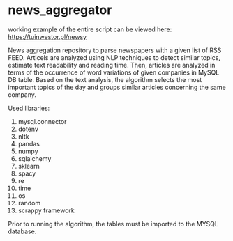 # news_aggregator
working example of the entire script can be viewed here: https://tuinwestor.pl/newsy

News aggregation repository to parse newspapers with a given list of RSS FEED. 
Articels are analyzed using NLP techniques to detect similar topics, estimate text readability and reading time.
Then, articles are analyzed in terms of the occurrence of word variations of given companies in MySQL DB table.
Based on the text analysis, the algorithm selects the most important topics of the day and groups similar articles concerning the same company.

Used libraries:

1.  mysql.connector
2.  dotenv
3.  nltk
4.  pandas
5.  numpy
6.  sqlalchemy
7.  sklearn
8.  spacy
9.  re
10. time
11. os
12. random
13. scrappy framework

Prior to running the algorithm, the tables must be imported to the MYSQL database.
